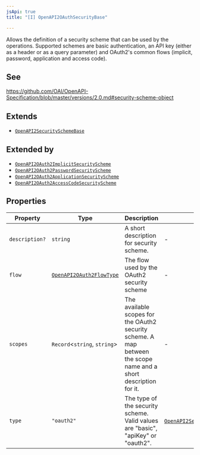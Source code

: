 ```yaml
---
jsApi: true
title: "[I] OpenAPI2OAuthSecurityBase"

---
```

Allows the definition of a security scheme that can be used by the operations. Supported schemes are basic authentication, an API key (either as a header or as a query parameter) and OAuth2's common flows (implicit, password, application and access code).

## See

https://github.com/OAI/OpenAPI-Specification/blob/master/versions/2.0.md#security-scheme-object

## Extends

- [`OpenAPI2SecuritySchemeBase`](OpenAPI2SecuritySchemeBase.md)

## Extended by

- [`OpenAPI2OAuth2ImplicitSecurityScheme`](OpenAPI2OAuth2ImplicitSecurityScheme.md)
- [`OpenAPI2OAuth2PasswordSecurityScheme`](OpenAPI2OAuth2PasswordSecurityScheme.md)
- [`OpenAPI2OAuth2ApplicationSecurityScheme`](OpenAPI2OAuth2ApplicationSecurityScheme.md)
- [`OpenAPI2OAuth2AccessCodeSecurityScheme`](OpenAPI2OAuth2AccessCodeSecurityScheme.md)

## Properties

| Property | Type | Description | Overrides | Inherited from |
| ------ | ------ | ------ | ------ | ------ |
| `description?` | `string` | A short description for security scheme. | - | [`OpenAPI2SecuritySchemeBase`](OpenAPI2SecuritySchemeBase.md).`description` |
| `flow` | [`OpenAPI2OAuth2FlowType`](../type-aliases/OpenAPI2OAuth2FlowType.md) | The flow used by the OAuth2 security scheme | - | - |
| `scopes` | `Record`<`string`, `string`\> | The available scopes for the OAuth2 security scheme. A map between the scope name and a short description for it. | - | - |
| `type` | `"oauth2"` | The type of the security scheme. Valid values are "basic", "apiKey" or "oauth2". | [`OpenAPI2SecuritySchemeBase`](OpenAPI2SecuritySchemeBase.md).`type` | - |
